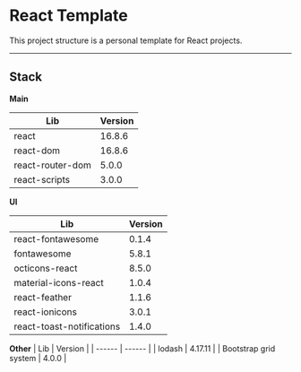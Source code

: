 # React Template

This project structure is a personal template for React projects.

---

## Stack

**Main**

| Lib | Version |
| ------ | ------ |
| react | 16.8.6 |
| react-dom | 16.8.6 |
| react-router-dom | 5.0.0 |
| react-scripts | 3.0.0 |

**UI**

| Lib | Version |
| ------ | ------ |
| react-fontawesome | 0.1.4 |
| fontawesome | 5.8.1 |
| octicons-react | 8.5.0 |
| material-icons-react | 1.0.4 |
| react-feather | 1.1.6 |
| react-ionicons | 3.0.1 |
| react-toast-notifications | 1.4.0 |

**Other**
| Lib | Version |
| ------ | ------ |
| lodash | 4.17.11 |
| Bootstrap grid system | 4.0.0 |
